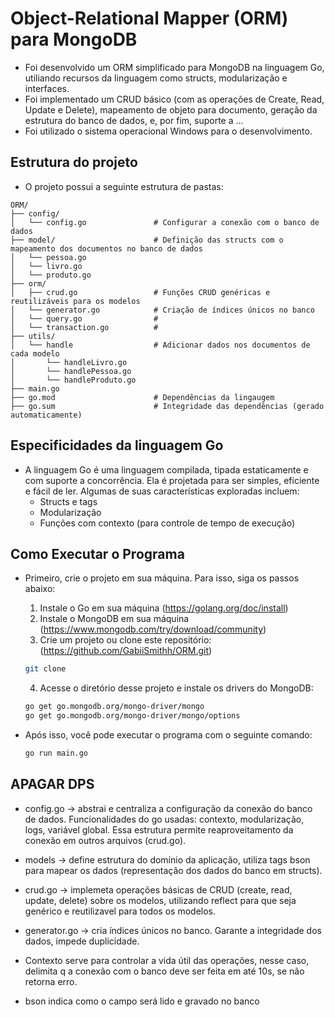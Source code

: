 # Object-Relational Mapper (ORM) para MongoDB

- Foi desenvolvido um ORM simplificado para MongoDB na linguagem Go, utiliando recursos da linguagem como structs, modularização e interfaces.
- Foi implementado um CRUD básico (com as operações de Create, Read, Update e Delete), mapeamento de objeto para documento, geração da estrutura do banco de dados, e, por fim, suporte a ...
- Foi utilizado o sistema operacional Windows para o desenvolvimento.

## Estrutura do projeto

- O projeto possui a seguinte estrutura de pastas:

```
ORM/
├── config/
│   └── config.go               # Configurar a conexão com o banco de dados
├── model/                      # Definição das structs com o mapeamento dos documentos no banco de dados
│   └── pessoa.go
│   └── livro.go
│   └── produto.go
├── orm/
│   ├── crud.go                 # Funções CRUD genéricas e reutilizáveis para os modelos
│   └── generator.go            # Criação de índices únicos no banco
│   └── query.go                # 
│   └── transaction.go          # 
├── utils/                              
│   └── handle                  # Adicionar dados nos documentos de cada modelo
│       └── handleLivro.go
│       └── handlePessoa.go
│       └── handleProduto.go
├── main.go
├── go.mod                      # Dependências da lingaugem 
├── go.sum                      # Integridade das dependências (gerado automaticamente)
```
## Especificidades da linguagem Go

- A linguagem Go é uma linguagem compilada, tipada estaticamente e com suporte a concorrência. Ela é projetada para ser simples, eficiente e fácil de ler. Algumas de suas características exploradas incluem:
  - Structs e tags
  - Modularização
  - Funções com contexto (para controle de tempo de execução)

## Como Executar o Programa

- Primeiro, crie o projeto em sua máquina. Para isso, siga os passos abaixo:
  1. Instale o Go em sua máquina (https://golang.org/doc/install)
  2. Instale o MongoDB em sua máquina (https://www.mongodb.com/try/download/community)
  3. Crie um projeto ou clone este repositório: (https://github.com/GabiiSmithh/ORM.git)
    ```bash
    git clone
    ```
  4. Acesse o diretório desse projeto e instale os drivers do MongoDB:
    ```bash
    go get go.mongodb.org/mongo-driver/mongo
    go get go.mongodb.org/mongo-driver/mongo/options
    ```

- Após isso, você pode executar o programa com o seguinte comando:
    ```bash
    go run main.go
    ```

## APAGAR DPS

- config.go -> abstrai e centraliza a configuração da conexão do banco de dados. Funcionalidades do go usadas: contexto, modularização, logs, variável global. Essa estrutura permite reaproveitamento da conexão em outros arquivos (crud.go).
- models -> define estrutura do domínio da aplicação, utiliza tags bson para mapear os dados (representação dos dados do banco em structs).
- crud.go -> implemeta operações básicas de CRUD (create, read, update, delete) sobre os modelos, utilizando reflect para que seja genérico e reutilizavel para todos os modelos.
- generator.go -> cria índices únicos no banco. Garante a integridade dos dados, impede duplicidade.

- Contexto serve para controlar a vida útil das operações, nesse caso, delimita q a conexão com o banco deve ser feita em até 10s, se não retorna erro.
- bson indica como o campo será lido e gravado no banco